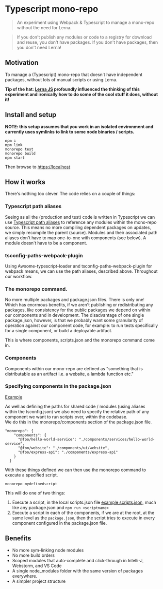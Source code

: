 # Typescript mono-repo

> An experiment using Webpack & Typescript to manage a mono-repo without the need for Lerna.

> If you don't publish any modules or code to a registry for download and reuse, you don't have packages. If you don't have packages, then you don't need Lerna!

## Motivation
To manage a (Typescript) mono-repo that doesn't have independent packages, without lots of manual scripts or using Lerna.

**Tip of the hat: [Lerna JS](https://lernajs.io) profoundly influenced the thinking of this experiment and ironically how to do some of the cool stuff it does, without it!**

## Install and setup
**NOTE: this setup assumes that you work in an isolated environment and currently uses symlinks to link to some node binaries / scripts.**

    npm i
    npm link
    monorepo test
    monorepo build
    npm start
  
Then browse to [https://localhost](https://localhost) 

## How it works

There's nothing too clever. The code relies on a couple of things:

### Typescript path aliases
Seeing as all the (production and test) code is written in Typescript we can use [Typescript path aliases](https://www.typescriptlang.org/docs/handbook/module-resolution.html) to reference any modules within the mono-repo source.
This means no more compiling dependent packages on updates, we simply recompile the parent (source). Modules and their associated path aliases don't have to map one-to-one with components (see below). A module doesn't have to be a component. 

### tsconfig-paths-webpack-plugin
Using Awsome-typescript-loader and tsconfig-paths-webpack-plugin for webpack means, we can use the path aliases, described above. Throughout our workflow.

### The monorepo command.
No more multiple packages and package.json files. There is only one! Which has enormous benefits, if we aren't publishing or redistributing any packages, like consistency for the public packages we depend on within our components and in development.
The disadvantage of one single package.json, however, is that we probably want some granularity of operation against our component code, for example: to run tests specifically for a single component, or build a deployable artifact. 

This is where components, scripts.json and the monorepo command come in.

### Components
Components within our mono-repo are defined as "something that is distributable as an artifact i.e. a website, a lambda function etc."

### Specifying components in the package.json
[Example](./package.json)

As well as defining the paths for shared code / modules (using aliases within the tsconfig.json) we also need to specify the relative path of any component we want to run scripts over, within the codebase.  
We do this in the monorepo/components section of the package.json file.

    "monorepo": {
        "components": {
          "@foo/hello-world-service": "./components/services/hello-world-service",
          "@foo/website": "./components/ui/website",
          "@foo/express-api": "./components/express-api"
        }
      }  

With these things defined we can then use the monorepo command to execute a specified script.

    monorepo mydefinedscript   

This will do one of two things:
    
1. Execute a script, in the local scripts.json file [example scripts.json](./components/services/hello-world-service/scripts.json), much like any package.json and ```npm run <scriptname>```
2. Execute a script in each of the components, if we are at the root, at the same level as the ```package.json```, then the script tries to execute in every component configured in the package.json file.

## Benefits
- No more sym-linking node modules
- No more build orders
- Scoped modules that auto-complete and click-through in Intelli-J, Webstorm, and VS Code
- A single node_modules folder with the same version of packages everywhere.
- A simpler project structure
